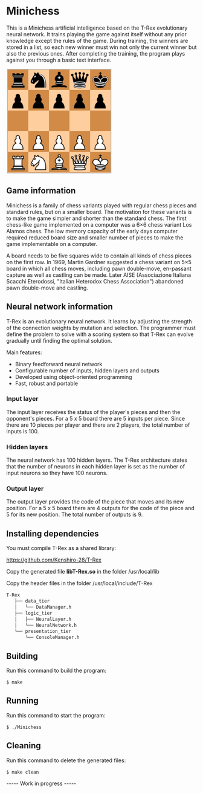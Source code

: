 # Minichess

This is a Minichess artificial intelligence based on the T-Rex evolutionary neural network. It trains playing the game against itself without any prior knowledge except the rules of the game. During training, the winners are stored in a list, so each new winner must win not only the current winner but also the previous ones. After completing the training, the program plays against you through a basic text interface.

![Minichess](minichess.png)

## Game information

Minichess is a family of chess variants played with regular chess pieces and standard rules, but on a smaller board. The motivation for these variants is to make the game simpler and shorter than the standard chess. The first chess-like game implemented on a computer was a 6×6 chess variant Los Alamos chess. The low memory capacity of the early days computer required reduced board size and smaller number of pieces to make the game implementable on a computer.

A board needs to be five squares wide to contain all kinds of chess pieces on the first row. In 1969, Martin Gardner suggested a chess variant on 5×5 board in which all chess moves, including pawn double-move, en-passant capture as well as castling can be made. Later AISE (Associazione Italiana Scacchi Eterodossi, "Italian Heterodox Chess Association") abandoned pawn double-move and castling.

## Neural network information

T-Rex is an evolutionary neural network. It learns by adjusting the strength of the connection weights by mutation and selection. The programmer must define the problem to solve with a scoring system so that T-Rex can evolve gradually until finding the optimal solution.

Main features:

- Binary feedforward neural network
- Configurable number of inputs, hidden layers and outputs
- Developed using object-oriented programming
- Fast, robust and portable

### Input layer

The input layer receives the status of the player's pieces and then the opponent's pieces. For a 5 x 5 board there are 5 inputs per piece. Since there are 10 pieces per player and there are 2 players, the total number of inputs is 100. 

### Hidden layers

The neural network has 100 hidden layers. The T-Rex architecture states that the number of neurons in each hidden layer is set as the number of input neurons so they have 100 neurons.

### Output layer

The output layer provides the code of the piece that moves and its new position. For a 5 x 5 board there are 4 outputs for the code of the piece and 5 for its new position. The total number of outputs is 9.

## Installing dependencies

You must compile T-Rex as a shared library:

https://github.com/Kenshiro-28/T-Rex

Copy the generated file **libT-Rex.so** in the folder /usr/local/lib

Copy the header files in the folder /usr/local/include/T-Rex

``` 
T-Rex
   ├── data_tier
   │   └── DataManager.h
   ├── logic_tier
   │   ├── NeuralLayer.h
   │   └── NeuralNetwork.h
   └── presentation_tier
       └── ConsoleManager.h
```

## Building

Run this command to build the program:

```
$ make
```

## Running

Run this command to start the program:

```
$ ./Minichess
```

## Cleaning

Run this command to delete the generated files:

```
$ make clean
```

----- Work in progress -----
